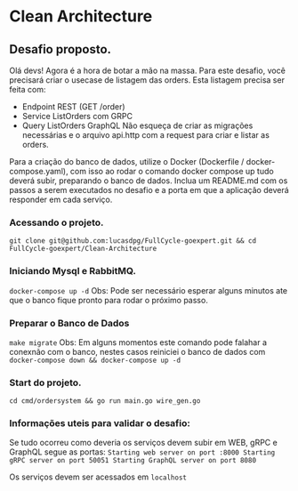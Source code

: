 # Clean Architecture

## Desafio proposto.

Olá devs!
Agora é a hora de botar a mão na massa. Para este desafio, você precisará criar o usecase de listagem das orders.
Esta listagem precisa ser feita com:
- Endpoint REST (GET /order)
- Service ListOrders com GRPC
- Query ListOrders GraphQL
Não esqueça de criar as migrações necessárias e o arquivo api.http com a request para criar e listar as orders.

Para a criação do banco de dados, utilize o Docker (Dockerfile / docker-compose.yaml), com isso ao rodar o comando docker compose up tudo deverá subir, preparando o banco de dados.
Inclua um README.md com os passos a serem executados no desafio e a porta em que a aplicação deverá responder em cada serviço.


### Acessando o projeto.
`git clone git@github.com:lucasdpg/FullCycle-goexpert.git && cd FullCycle-goexpert/Clean-Architecture`

### Iniciando Mysql e RabbitMQ.
`docker-compose up -d`
Obs: Pode ser necessário esperar alguns minutos ate que o banco fique pronto para rodar o próximo passo.

### Preparar o Banco de Dados
`make migrate`
Obs: Em alguns momentos este comando pode falahar a conexnão com o banco, nestes casos reiniciei o banco de dados com `docker-compose down && docker-compose up -d`

### Start do projeto.
`cd cmd/ordersystem && go run main.go wire_gen.go`

### Informações uteis para validar o desafio:

Se tudo ocorreu como deveria os serviços devem subir em WEB, gRPC e GraphQL segue as portas:
`Starting web server on port :8000
Starting gRPC server on port 50051
Starting GraphQL server on port 8080`

Os serviços devem ser acessados em `localhost`
